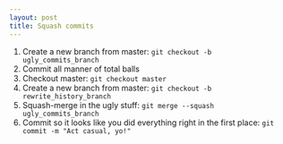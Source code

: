 ```yaml
---
layout: post
title: Squash commits
---
```


1. Create a new branch from master: `git checkout -b ugly_commits_branch`
2. Commit all manner of total balls
2. Checkout master: `git checkout master`
3. Create a new branch from master: `git checkout -b rewrite_history_branch`
4. Squash-merge in the ugly stuff: `git merge --squash ugly_commits_branch`
5. Commit so it looks like you did everything right in the first place: `git commit -m "Act casual, yo!"`
